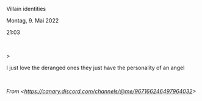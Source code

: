 Villain identities

Montag, 9. Mai 2022

21:03

 

\>

I just love the deranged ones they just have the personality of an angel

 

*From \<<https://canary.discord.com/channels/@me/967166246497964032>\>*

 
